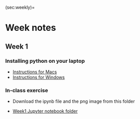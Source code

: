 (sec:weekly)=
# Week notes

## Week 1

### Installing python on your laptop

  * [Instructions for Macs](https://www.dropbox.com/scl/fi/643i5mgkk6px42bds0yns/python-setup_macos_2024.pdf?rlkey=sp6omrrm490kn7ur5nr6u873g&st=103jv1q2&dl=0)
  * [Instructions for Windows](https://www.dropbox.com/scl/fi/1uj658e5fp60rpgucjgjl/python-setup_windows_2024.pdf?rlkey=qw0f9rm40r1yw09pfuz3qu8ty&st=gxyx4sw0&dl=0)


### In-class exercise

* Download the ipynb file and the png image from this folder

* [Week1 Jupyter notebook folder](https://www.dropbox.com/scl/fo/0npqmlwc2ni291i3g1oyf/AFSkoOIsBUWingbXV8RDnLg?rlkey=fv212zgn30hle15eltp7fhkxq&st=wmi2u9ty&dl=0)
